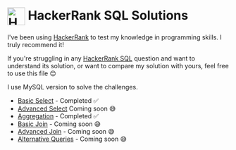 <h1><a href="https://www.hackerrank.com/products/main/" target="blank"><img align="center" src="https://cdn4.iconfinder.com/data/icons/logos-and-brands/512/160_Hackerrank_logo_logos-512.png" alt="HackerRank" height="40" width="40"></a> HackerRank SQL Solutions </h1>

I've been using [HackerRank](https://www.hackerrank.com/) to test my knowledge in programming skills. I truly recommend it!

If you're struggling in any [HackerRank SQL](https://www.hackerrank.com/domains/sql/select) question and want to understand its solution, or want to compare my solution with yours, feel free to use this file 😊

I use MySQL version to solve the challenges.

* [Basic Select](https://github.com/gabrielcardosofts/hackerrank-sql/tree/main/basic-select) - Completed ✅
* [Advanced Select]() Coming soon 😅
* [Aggregation](https://github.com/gabrielcardosofts/hackerrank-sql/tree/main/aggregation) - Completed ✅
* [Basic Join]() - Coming soon 😅
* [Advanced Join]() - Coming soon 😅
* [Alternative Queries]() - Coming soon 😅
